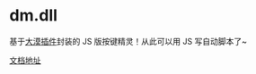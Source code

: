 # dm.dll

基于[大漠插件](http://www.dmwebsite.net/)封装的 JS 版按键精灵！从此可以用 JS 写自动脚本了~

[文档地址](https://aweiu.com/documents/dm.dll/)
